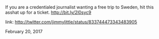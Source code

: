 If you are a credentialed journalist wanting a free trip to Sweden, hit this asshat up for a ticket. http://bit.ly/2l0syc9 

link: http://twitter.com/jimmylittle/status/833744473343483905 

February 20, 2017